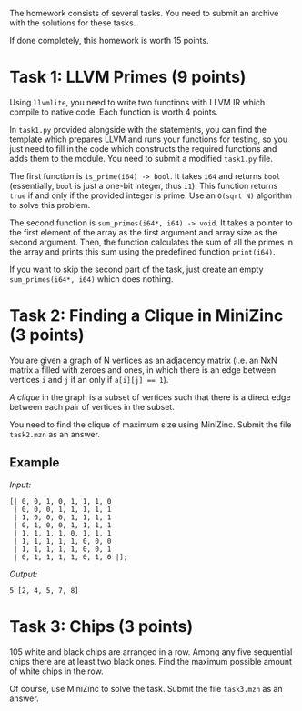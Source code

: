 The homework consists of several tasks. You need to submit an archive with the solutions for these tasks.

If done completely, this homework is worth 15 points.

# Task 1: LLVM Primes (9 points)

Using `llvmlite`, you need to write two functions with LLVM IR which compile to native code. Each function is worth 4 points.

In `task1.py` provided alongside with the statements, you can find the template which prepares LLVM and runs your functions for testing, so you just need to fill in the code which constructs the required functions and adds them to the module. You need to submit a modified `task1.py` file.

The first function is `is_prime(i64) -> bool`. It takes `i64` and returns `bool` (essentially, `bool` is just a one-bit integer, thus `i1`). This function returns `true` if and only if the provided integer is prime. Use an `O(sqrt N)` algorithm to solve this problem.

The second function is `sum_primes(i64*, i64) -> void`. It takes a pointer to the first element of the array as the first argument and array size as the second argument. Then, the function calculates the sum of all the primes in the array and prints this sum using the predefined function `print(i64)`.

If you want to skip the second part of the task, just create an empty `sum_primes(i64*, i64)` which does nothing.

# Task 2: Finding a Clique in MiniZinc (3 points)

You are given a graph of N vertices as an adjacency matrix (i.e. an NxN matrix `a` filled with zeroes and ones, in which there is an edge between vertices `i` and `j` if an only if `a[i][j] == 1`).

_A clique_ in the graph is a subset of vertices such that there is a direct edge between each pair of vertices in the subset.

You need to find the clique of maximum size using MiniZinc. Submit the file `task2.mzn` as an answer.

## Example

_Input:_

```
[| 0, 0, 1, 0, 1, 1, 1, 0
 | 0, 0, 0, 1, 1, 1, 1, 1
 | 1, 0, 0, 0, 1, 1, 1, 1
 | 0, 1, 0, 0, 1, 1, 1, 1
 | 1, 1, 1, 1, 0, 1, 1, 1
 | 1, 1, 1, 1, 1, 0, 0, 0
 | 1, 1, 1, 1, 1, 0, 0, 1
 | 0, 1, 1, 1, 1, 0, 1, 0 |];
```

_Output:_

```
5 [2, 4, 5, 7, 8]
```

# Task 3: Chips (3 points)

105 white and black chips are arranged in a row. Among any five sequential chips there are at least two black ones. Find the maximum possible amount of white chips in the row.

Of course, use MiniZinc to solve the task. Submit the file `task3.mzn` as an answer.
